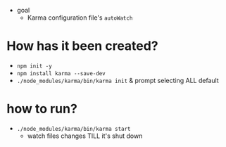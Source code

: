 * goal
  * Karma configuration file's `autoWatch`

# How has it been created?
* `npm init -y`
* `npm install karma --save-dev`
* `./node_modules/karma/bin/karma init` & prompt selecting ALL default

# how to run?
* `./node_modules/karma/bin/karma start`
  * watch files changes TILL it's shut down
